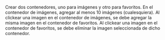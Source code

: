 Crear dos contenedores, uno para imágenes y otro para favoritos. En el contenedor de imágenes, agregar al menos 10 imágenes (cualesquiera). Al clickear una imagen en el contenedor de imágenes, se debe agregar la misma imagen en el contenedor de favoritos. Al clickear una imagen en el contenedor de favoritos, se debe eliminar  la imagen seleccionada de dicho contenedor.
